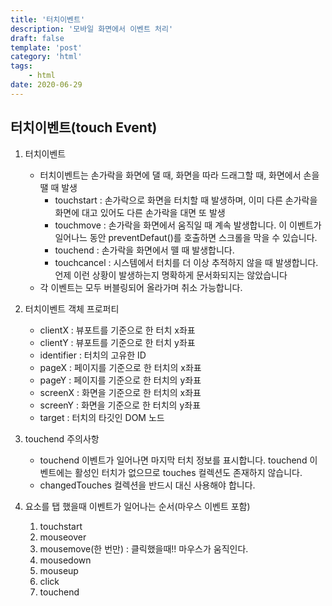 ```yaml
---
title: '터치이벤트'
description: '모바일 화면에서 이벤트 처리'
draft: false
template: 'post'
category: 'html'
tags:
    - html
date: 2020-06-29
---
```


## 터치이벤트(touch Event)

1. 터치이벤트

    - 터치이벤트는 손가락을 화면에 댈 때, 화면을 따라 드래그할 때, 화면에서 손을 땔 때 발생
        - touchstart : 손가락으로 화면을 터치할 때 발생하며, 이미 다른 손가락을 화면에 대고 있어도 다른 손가락을 대면 또 발생
        - touchmove : 손가락을 화면에서 움직일 때 계속 발생합니다. 이 이벤트가 일어나느 동안 preventDefaut()를 호출하면 스크롤을 막을 수 있습니다.
        - touchend : 손가락을 화면에서 뗄 때 발생합니다.
        - touchcancel : 시스템에서 터치를 더 이상 추적하지 않을 때 발생합니다. 언제 이런 상황이 발생하는지 명확하게 문서화되지는 않았습니다
    - 각 이벤트는 모두 버블링되어 올라가며 취소 가능합니다.

2. 터치이벤트 객체 프로퍼티

    - clientX : 뷰포트를 기준으로 한 터치 x좌표
    - clientY : 뷰포트를 기준으로 한 터치 y좌표
    - identifier : 터치의 고유한 ID
    - pageX : 페이지를 기준으로 한 터치의 x좌표
    - pageY : 페이지를 기준으로 한 터치의 y좌표
    - screenX : 화면을 기준으로 한 터치의 x좌표
    - screenY : 화면을 기준으로 한 터치의 y좌표
    - target : 터치의 타깃인 DOM 노드

3. touchend 주의사항

    - touchend 이벤트가 일어나면 마지막 터치 정보를 표시합니다. touchend 이벤트에는 활성인 터치가 없으므로 touches 컬렉션도 존재하지 않습니다.
    - changedTouches 컬렉션을 반드시 대신 사용해야 합니다.

4. 요소를 탭 했을때 이벤트가 일어나는 순서(마우스 이벤트 포함)
    1. touchstart
    2. mouseover
    3. mousemove(한 번만) : 클릭했을때!! 마우스가 움직인다.
    4. mousedown
    5. mouseup
    6. click
    7. touchend
